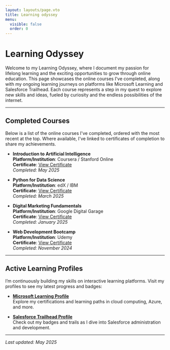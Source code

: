 ```yaml
---
layout: layouts/page.vto
title: Learning odyssey
menu:
  visible: false
  order: 0
---
```

# Learning Odyssey

Welcome to my Learning Odyssey, where I document my passion for lifelong learning and the exciting opportunities to grow through online education. This page showcases the online courses I've completed, along with my ongoing learning journeys on platforms like Microsoft Learning and Salesforce Trailhead. Each course represents a step in my quest to explore new skills and ideas, fueled by curiosity and the endless possibilities of the internet.

---

## Completed Courses

Below is a list of the online courses I've completed, ordered with the most recent at the top. Where available, I've linked to certificates of completion to share my achievements.

- **Introduction to Artificial Intelligence**  
  **Platform/Institution**: Coursera / Stanford Online  
  **Certificate**: [View Certificate](https://example.com/certificate-ai.pdf)  
  *Completed: May 2025*

- **Python for Data Science**  
  **Platform/Institution**: edX / IBM  
  **Certificate**: [View Certificate](https://example.com/certificate-python.pdf)  
  *Completed: March 2025*

- **Digital Marketing Fundamentals**  
  **Platform/Institution**: Google Digital Garage  
  **Certificate**: [View Certificate](https://example.com/certificate-marketing.pdf)  
  *Completed: January 2025*

- **Web Development Bootcamp**  
  **Platform/Institution**: Udemy  
  **Certificate**: [View Certificate](https://example.com/certificate-webdev.pdf)  
  *Completed: November 2024*

---

## Active Learning Profiles

I’m continuously building my skills on interactive learning platforms. Visit my profiles to see my latest progress and badges:

- **[Microsoft Learning Profile](https://learn.microsoft.com/en-us/users/yourusername)**  
  Explore my certifications and learning paths in cloud computing, Azure, and more.

- **[Salesforce Trailhead Profile](https://trailhead.salesforce.com/en/me/yourusername)**  
  Check out my badges and trails as I dive into Salesforce administration and development.

---

*Last updated: May 2025*
